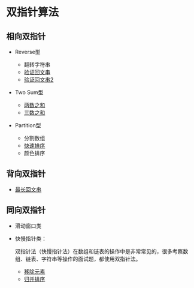 # 双指针算法



## 相向双指针

- Reverse型
  - 翻转字符串
  - [验证回文串](../problems/0125%20验证回文串.md)
  - [验证回文串2](../problems/0680%20验证回文字符串%20Ⅱ.md)

- Two Sum型
  - [两数之和](../problems/0001%20两数之和.md)
  - [三数之和](../problems/0167%20两数之和%20II.md)

- Partition型
  - 分割数组
  - [快速排序](./排序.md#快速排序)
  - 颜色排序



## 背向双指针

- [最长回文串](../problems/0005%20最长回文子串.md)



## 同向双指针

- 滑动窗口类

- 快慢指针类：

  双指针法（快慢指针法）在数组和链表的操作中是非常常见的，很多考察数组、链表、字符串等操作的面试题，都使用双指针法。

  - [移除元素](../problems/0017%20移除元素.md)
  - [归并排序](./排序.md#归并排序)

    